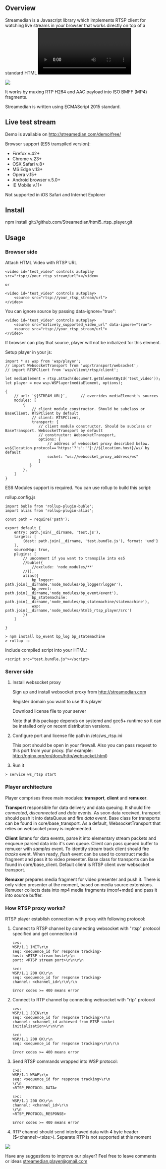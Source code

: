 ## Overview

Streamedian is a Javascript library which implements RTSP client for watching live streams in your browser
that works directly on top of a standard HTML <video> element. 
It requires support of HTML5 Video with Media Sources Extensions for playback. Also player relies on server-side websocket 
proxy for retransmitting RTSP streams to browser.

![](http://www.specforge.com/static/images/demo/software_development_1.jpg)
      
It works by muxing RTP H264 and AAC payload into ISO BMFF (MP4) fragments. 

Streamedian is written using ECMAScript 2015 standard.

## Live test stream

Demo is available on http://streamedian.com/demo/free/

Browser support (ES5 transpiled version):

* Firefox v.42+
* Chrome v.23+
* OSX Safari v.8+
* MS Edge v.13+
* Opera v.15+
* Android browser v.5.0+
* IE Mobile v.11+

Not supported in iOS Safari and Internet Explorer

## Install

npm install git://github.com/Streamedian/html5_rtsp_player.git

## Usage

### Browser side

Attach HTML Video with RTSP URL
```
<video id="test_video" controls autoplay src="rtsp://your_rtsp_stream/url"></video>

or

<video id="test_video" controls autoplay>
    <source src="rtsp://your_rtsp_stream/url">
</video>
```

You can ignore source by passing data-ignore="true":

```
<video id="test_video" controls autoplay>
    <source src="natively_supported_video_url" data-ignore="true">
    <source src="rtsp://your_rtsp_stream/url">
</video>
```

If browser can play that source, player will not be initialized for this element. 

Setup player in your js:

```
import * as wsp from 'wsp/player';
// import WebsocketTransport from 'wsp/transport/websocket';
// import RTSPClient from 'wsp/client/rtsp/client';

let mediaElement = rtsp.attach(document.getElementById('test_video'));
let player = new wsp.WSPlayer(mediaElement, options);

{
    // url: `${STREAM_URL}`,      // overrides mediaElement's sources
    modules: [
        {
            // client module constructor. Should be subclass or BaseClient. RTSPClient by default
            // client: RTSPClient, 
            transport: {
               // client module constructor. Should be subclass or BaseTransport. WebsocketTransport by default
               // constructor: WebsocketTransport,
               options: {
                   // address of websocket proxy described below. ws${location.protocol=='https:'?'s':''}://${location.host}/ws/ by default
                   socket: "ws://websocket_proxy_address/ws"    
               }
           }
        },
    ]
}
```

ES6 Modules support is required. You can use rollup to build this script:

rollup.config.js
```
import buble from 'rollup-plugin-buble';
import alias from 'rollup-plugin-alias';

const path = require('path');

export default {
    entry: path.join(__dirname, 'test.js'),
    targets: [
        {dest: path.join(__dirname, 'test.bundle.js'), format: 'umd'}
    ],
    sourceMap: true,
    plugins: [
        // uncomment if you want to transpile into es5
        //buble({
            //exclude: 'node_modules/**'
        //}),
        alias({
            bp_logger: path.join(__dirname,'node_modules/bp_logger/logger'),
            bp_event: path.join(__dirname,'node_modules/bp_event/event'),
            bp_statemachine: path.join(__dirname,'node_modules/bp_statemachine/statemachine'),
            wsp: path.join(__dirname,'node_modules/html5_rtsp_player/src')
        })
    ]

}
```


```
> npm install bp_event bp_log bp_statemachine
> rollup -c
```

Include compiled script into your HTML:

```
<script src="test.bundle.js"></script>
```

### Server side

1. Install websocket proxy

    Sign up and install websocket proxy from http://streamedian.com

    Register domain you want to use this player

    Download license file to your server

    Note that this package depends on systemd and gcc5+ runtime so it can be installed 
    only on recent distribution versions. 

2. Configure port and license file path in /etc/ws_rtsp.ini

    This port should be open in your firewall. Also you can pass request to this port from your proxy. (for example: http://nginx.org/en/docs/http/websocket.html) 

3. Run it

```
> service ws_rtsp start
```

### Player architecture

Player comprises three main modules: **transport**, **client** and **remuxer**.  

**Transport** responsible for data delivery and data queuing. It should fire _connected_, _disconnected_ and _data_ events.
As soon data received, transport should push it into dataQueue and fire _data_ event. Base class for transports can be found in core/base_transport.
As a default, WebsocketTransport that relies on websocket proxy is implemented.
 
**Client** listens for data events, parse it into elementary stream packets and enqueue parsed data into it's own queue. Client can 
pass queued buffer to remuxer with _samples_ event. To identify stream track client should fire _tracks_ event. When ready, _flush_
event can be used to construct media fragment and pass it to video presenter. Base class for transports can be found in core/base_client.
Default client is RTSP client over websocket transport.

**Remuxer** prepares media fragment for video presenter and push it. There is only video presenter at the moment, based on media source extensions.
Remuxer collects data into mp4 media fragments (moof+mdat) and pass it into source buffer.

### How RTSP proxy works?

RTSP player establish connection with proxy with following protocol:

1. Connect to RTSP channel by connecting websocket with "rtsp" protocol specified and get connection id

    ```
    c>s:
    WSP/1.1 INIT\r\n
    seq: <sequence_id for response tracking>
    host: <RTSP stream host>\r\n
    port: <RTSP stream port>\r\n\r\n
       
    s>c:
    WSP/1.1 200 OK\r\n
    seq: <sequence_id for response tracking>
    channel: <channel_id>\r\n\r\n
    
    Error codes >= 400 means error
    ```

2. Connect to RTP channel by connecting websocket with "rtp" protocol

    ```
    c>s:
    WSP/1.1 JOIN\r\n
    seq: <sequence_id for response tracking>\r\n
    channel: <channel_id achieved from RTSP socket initialization>\r\n\r\n
    
    s>c:
    WSP/1.1 200 OK\r\n
    seq: <sequence_id for response tracking>\r\n\r\n
    
    Error codes >= 400 means error
    ```

3. Send RTSP commands wrapped into WSP protocol: 

    ```
    c>s:
    WSP/1.1 WRAP\r\n
    seq: <sequence_id for response tracking>\r\n
    \r\n
    <RTSP_PROTOCOL_DATA>
    
    s>c:
    WSP/1.1 200 OK\r\n
    channel: <channel_id>\r\n
    \r\n
    <RTSP_PROTOCOL_RESPONSE>
    
    Error codes >= 400 means error
    ```

4. RTP channel should send interleaved data with 4 byte header ($\<channel\>\<size\>). Separate RTP is not supported at this moment

![](http://www.specforge.com/static/images/demo/ws_rtsp_proxy.png)


Have any suggestions to improve our player?
Feel free to leave comments or ideas streamedian.player@gmail.com